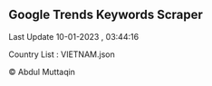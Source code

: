 

## Google Trends Keywords Scraper 
 
Last Update 10-01-2023 , 03:44:16

Country List :
VIETNAM.json



© Abdul Muttaqin 
